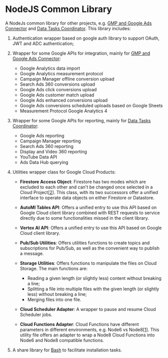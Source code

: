 # NodeJS Common Library

<!--* freshness: { owner: 'lushu' reviewed: '2022-04-07' } *-->

A NodeJs common library for other projects, e.g. [GMP and Google Ads Connector]
and [Data Tasks Coordinator]. This library includes:

1. Authentication wrapper based on google auth library to support OAuth, JWT and
   ADC authentication;

1. Wrapper for some Google APIs for integration, mainly
   for [GMP and Google Ads Connector]:

   - Google Analytics data import
   - Google Analytics measurement protocol
   - Campaign Manager offline conversion upload
   - Search Ads 360 conversions upload
   - Google Ads click conversions upload
   - Google Ads customer match upload
   - Google Ads enhanced conversions upload
   - Google Ads conversions scheduled uploads based on Google Sheets
   - Measurement Protocol Google Analytics 4

1. Wrapper for some Google APIs for reporting, mainly
   for [Data Tasks Coordinator]:

   - Google Ads reporting
   - Campaign Manager reporting
   - Search Ads 360 reporting
   - Display and Video 360 reporting
   - YouTube Data API
   - Ads Data Hub querying

1. Utilities wrapper class for Google Cloud Products:

   - **Firestore Access Object**: Firestore has two modes which are excluded to
     each other and can't be changed once selected in a Cloud Project[[2]].
     This class, with its two successors offer a unified interface to operate
     data objects on either Firestore or Datastore.

   - **AutoMl Tables API**: Offers a unified entry to use this API based on
     Google Cloud client library combined with REST requests to service
     directly due to some functionalities missed in the client library.

   - **Vertex AI API**: Offers a unified entry to use this API based on Google
     Cloud client library.

   - **Pub/Sub Utilities**: Offers utilities functions to create topics and
     subscriptions for Pub/Sub, as well as the convenient way to publish a
     message.

   - **Storage Utilities**: Offers functions to manipulate the files on Cloud
     Storage. The main functions are:

     - Reading a given length (or slightly less) content without breaking a
       line;
     - Splitting a file into multiple files with the given length (or
       slightly less) without breaking a line;
     - Merging files into one file.

   - **Cloud Scheduler Adapter**: A wrapper to pause and resume Cloud Scheduler
     jobs.

   - **Cloud Functions Adapter**: Cloud Functions have different parameters in
     different environments, e.g. Node6 vs Node8[[1]]. This utility file offers
     an adapter to wrap a Node8 Cloud Functions into Node6 and Node8 compatible
     functions.

1. A share library for [Bash] to facilitate installation tasks.

[gmp and google ads connector]: https://github.com/GoogleCloudPlatform/cloud-for-marketing/tree/master/marketing-analytics/activation/gmp-googleads-connector
[data tasks coordinator]: https://github.com/GoogleCloudPlatform/cloud-for-marketing/tree/master/marketing-analytics/activation/data-tasks-coordinator
[1]: https://cloud.google.com/functions/docs/writing/background#functions-writing-background-hello-pubsub-node8-10
[2]: https://cloud.google.com/datastore/docs/concepts/overview#comparison_with_traditional_databases
[bash]: https://www.gnu.org/software/bash/
